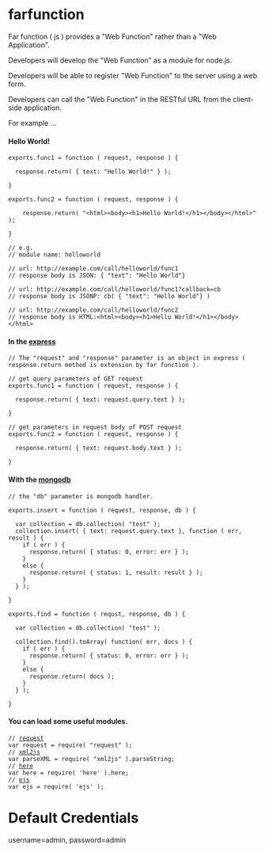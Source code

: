 farfunction
================================

Far function ( js ) provides a "Web Function" rather than a "Web Application".

Developers will develop the "Web Function" as a module for node.js.

Developers will be able to register "Web Function" to the server using a web form.

Developers can call the "Web Function" in the RESTful URL from the client-side application.

For example ...


<h4>Hello World!</h4>

<pre><code>exports.func1 = function ( request, response ) {

  response.return( { text: "Hello World!" } );

}

exports.func2 = function ( request, response ) {

    response.return( "&lt;html&gt;&lt;body&gt;&lt;h1&gt;Hello World!&lt;/h1&gt;&lt;/body&gt;&lt;/html&gt;" );

}

// e.g.
// module name: helloworld

// url: http://example.com/call/helloworld/func1
// response body is JSON: { "text": "Hello World"}

// url: http://example.com/call/helloworld/func1?callback=cb
// response body is JSONP: cb( { "text": "Hello World"} )

// url: http://example.com/call/helloworld/func2
// response body is HTML:&lt;html&gt;&lt;body&gt;&lt;h1&gt;Hello World!&lt;/h1&gt;&lt;/body&gt;&lt;/html&gt;
</code></pre>

<h4>In the <a href="http://expressjs.com/">express</a></h4>

<pre><code>// The "request" and "response" parameter is an object in express ( response.return method is extension by far function ).

// get query parameters of GET request
exports.func1 = function ( request, response ) {

  response.return( { text: request.query.text } );

}

// get parameters in request body of POST request
exports.func2 = function ( request, response ) {

  response.return( { text: request.body.text } );

}
</code></pre>

<h4>With the <a href="http://mongodb.github.io/node-mongodb-native/">mongodb</a></h4>

<pre><code>// the "db" parameter is mongodb handler.

exports.insert = function ( request, response, db ) {

  var collection = db.collection( "test" );
  collection.insert( { text: request.query.text }, function ( err, result ) {
    if ( err ) {
      response.return( { status: 0, error: err } );
    }
    else {
      response.return( { status: 1, result: result } );
    }
  } );

}

exports.find = function ( requst, response, db ) {

  var collection = db.collection( "test" );

  collection.find().toArray( function( err, docs ) {
    if ( err ) {
      response.return( { status: 0, error: err } );
    }
    else {
      response.return( docs );
    }
  } );

}
</code></pre>

<h4>You can load some useful modules.</h4>

<pre><code>// <a href="https://github.com/mikeal/request">request</a>
var request = require( "request" );
// <a href="https://github.com/Leonidas-from-XIV/node-xml2js">xml2js</a>
var parseXML = require( "xml2js" ).parseString;
// <a href="https://github.com/cho45/node-here.js">here</a>
var here = require( 'here' ).here;
// <a href="https://github.com/visionmedia/ejs">ejs</a>
var ejs = require( 'ejs' );
</code></pre>


Default Credentials
===================

username=admin, password=admin
